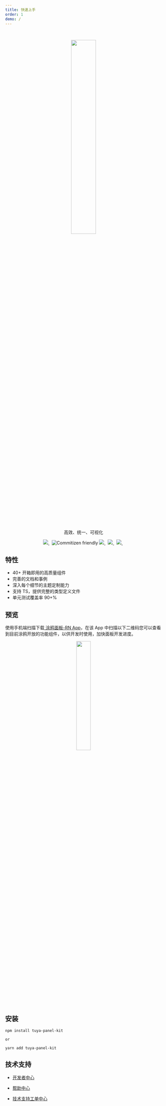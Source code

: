 ```yaml
---
title: 快速上手
order: 1
demo: /
---
```


<br/>

<center><p align="center"><img src="https://images.tuyacn.com/rms-static/dc225080-25a5-11eb-8913-b53cc9e03c9c-1605267985800.png?tyName=tuya.png" width="40%" height="40%" /></p></center>

<center><p align="center">高效、统一、可视化</p></center>

<center><p align="center">
  <a href="https://www.npmjs.com/package/tuya-panel-kit" target="_blank">
    <img src="https://img.shields.io/npm/v/tuya-panel-kit/latest.svg" />
  </a>&nbsp;
  <img alt="Commitizen friendly" src="https://img.shields.io/github/license/tuya/tuya-panel-kit.svg" />
  <a href="http://commitizen.github.io/cz-cli/" target="_blank">
    <img src="https://img.shields.io/badge/commitizen-friendly-brightgreen.svg?maxAge=2592000" />
  </a>&nbsp;
  <a href="https://conventionalcommits.org" target="_blank">
    <img src="https://img.shields.io/badge/Conventional%20Commits-1.0.0-brightgreen.svg?maxAge=2592000" />
  </a>&nbsp;
  <a href="https://codecov.io/gh/tuya/tuya-panel-kit" target="_blank">
    <img src="https://codecov.io/gh/tuya/tuya-panel-kit/branch/master/graph/badge.svg" />
  </a>&nbsp;
</p>
</center>

## 特性

- 40+ 开箱即用的高质量组件
- 完善的文档和事例
- 深入每个细节的主题定制能力
- 支持 TS，提供完整的类型定义文件
- 单元测试覆盖率 90+%

## 预览

<p id='previewRead'>
使用手机端扫描下载<a href='https://smartapp.tuya.com/typaneldev'> 涂鸦面板-RN App</a>，在该 App 中扫描以下二维码您可以查看到目前涂鸦开放的功能组件，以供开发时使用，加快面板开发进度。
</p>

<center><p align="center"><img src="https://images.tuyacn.com/rms-static/8755fd40-dafe-11eb-815d-e39234ce96ff-1625207229204.png?tyName=docs-demo-qrcode.png" width="30%" height="30%" /></p></center>

## 安装

```shell
npm install tuya-panel-kit

or

yarn add tuya-panel-kit
```

## 技术支持

- [开发者中心](https://developer.tuya.com/cn/)

- [帮助中心](https://support.tuya.com/cn/help)

- [技术支持工单中心](https://iot.tuya.com/council/)
